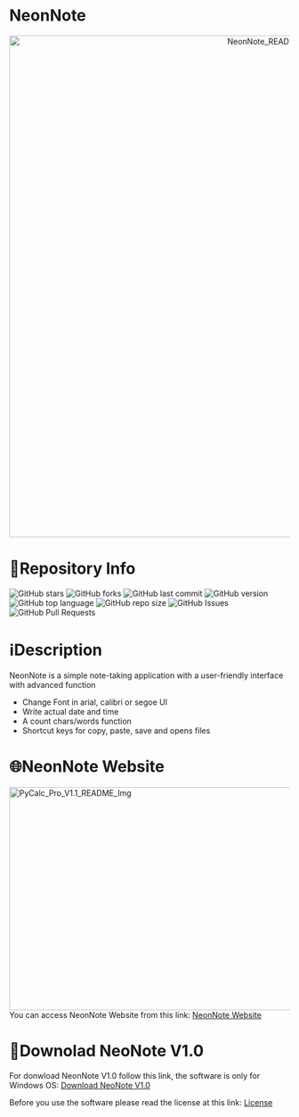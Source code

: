 # NeonNote
<div align="center">
  <img src="https://github.com/user-attachments/assets/ff5c2180-5a2d-4d1d-9956-cf5bf63b061e" alt="NeonNote_README" width="900" height="900">
</div>

# 📁Repository Info
![GitHub stars](https://img.shields.io/github/stars/Lorydima/NeonNote)
![GitHub forks](https://img.shields.io/github/forks/Lorydima/NeonNote)
![GitHub last commit](https://img.shields.io/github/last-commit/Lorydima/NeonNote)
![GitHub version](https://img.shields.io/github/v/release/Lorydima/NeonNote)
![GitHub top language](https://img.shields.io/github/languages/top/Lorydima/NeonNote)
![GitHub repo size](https://img.shields.io/github/repo-size/Lorydima/NeonNote)
![GitHub Issues](https://img.shields.io/github/issues/Lorydima/NeonNote)
![GitHub Pull Requests](https://img.shields.io/github/issues-pr/Lorydima/NeonNote)

# ℹ️Description
NeonNote is a simple note-taking application with a user-friendly interface with advanced function
- Change Font in arial, calibri or segoe UI
- Write actual date and time
- A count chars/words function
- Shortcut keys for copy, paste, save and opens files

# 🌐NeonNote Website
<img src="https://github.com/user-attachments/assets/58fb4c29-d5fc-46b7-9fb1-439ef416861a" alt="PyCalc_Pro_V1.1_README_Img" width="1200" height="400">
You can access NeonNote Website from this link: <a href="https://lorydima.github.io/NeonNote/" target="_blank">NeonNote Website</a>

# 💾Downolad NeoNote V1.0
For donwload NeonNote V1.0 follow this link, the software is only for Windows OS:
<a href="https://github.com/Lorydima/NeonNote/releases/download/NeonNoteV1.0/NeoNote_V1.0_Windows.zip"  download>Download NeoNote V1.0</a>

Before you use the software please read the license at this link: <a href="https://github.com/Lorydima/NeonNote/blob/main/LICENSE.txt">License</a>
